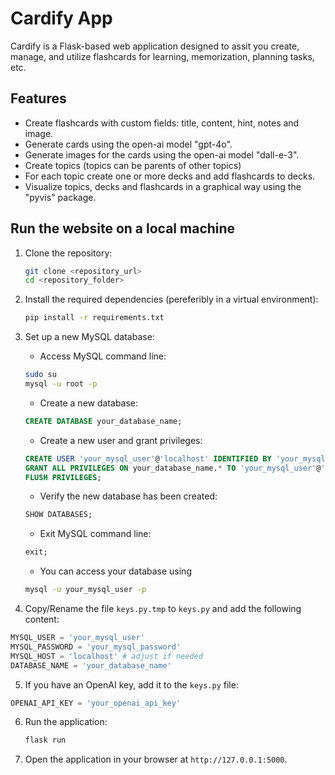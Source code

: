 # Cardify App

Cardify is a Flask-based web application designed to assit you create, manage, and utilize flashcards for learning, memorization, planning tasks, etc.

## Features
- Create flashcards with custom fields: title, content, hint, notes and image.
- Generate cards using the open-ai model "gpt-4o".
- Generate images for the cards using the open-ai model "dall-e-3".
- Create topics (topics can be parents of other topics)
- For each topic create one or more decks and add flashcards to decks.
- Visualize topics, decks and flashcards in a graphical way using the "pyvis" package.

## Run the website on a local machine
1. Clone the repository:
   ```bash
   git clone <repository_url>
   cd <repository_folder>
   ```

2. Install the required dependencies (pereferibly in a virtual environment):
   ```bash
   pip install -r requirements.txt
   ```

3. Set up a new MySQL database:
    - Access MySQL command line:
    ```bash
    sudo su
    mysql -u root -p
    ```
    - Create a new database:
    ```sql
    CREATE DATABASE your_database_name;
    ```
    - Create a new user and grant privileges:
    ```sql
    CREATE USER 'your_mysql_user'@'localhost' IDENTIFIED BY 'your_mysql_password';
    GRANT ALL PRIVILEGES ON your_database_name.* TO 'your_mysql_user'@'localhost';
    FLUSH PRIVILEGES;
    ```
    - Verify the new database has been created:
    ```sql
    SHOW DATABASES;
    ```
    - Exit MySQL command line:
    ```sql
    exit;
    ```
    - You can access your database using
    ```bash
    mysql -u your_mysql_user -p
    ```

4. Copy/Rename the file `keys.py.tmp` to `keys.py` and add the following content:
  ```python
  MYSQL_USER = 'your_mysql_user'
  MYSQL_PASSWORD = 'your_mysql_password'
  MYSQL_HOST = 'localhost' # adjust if needed
  DATABASE_NAME = 'your_database_name'
  ```

5. If you have an OpenAI key, add it to the `keys.py` file:
  ```python
  OPENAI_API_KEY = 'your_openai_api_key'
  ```

6. Run the application:
   ```bash
   flask run
   ```

7. Open the application in your browser at `http://127.0.0.1:5000`.